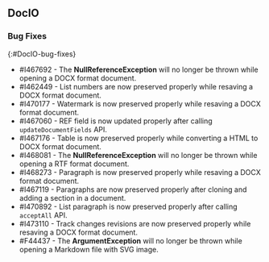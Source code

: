 ## DocIO

### Bug Fixes
{:#DocIO-bug-fixes}

* \#I467692 - The **NullReferenceException** will no longer be thrown while opening a DOCX format document.
* \#I462449 - List numbers are now preserved properly while resaving a DOCX format document.
* \#I470177 - Watermark is now preserved properly while resaving a DOCX format document. 
* \#I467060 - REF field is now updated properly after calling `updateDocumentFields` API.
* \#I467176 - Table is now preserved properly while converting a HTML to DOCX format document.
* \#I468081 - The **NullReferenceException** will no longer be thrown while opening a RTF format document.
* \#I468273 - Paragraph is now preserved properly while resaving a DOCX format document.
* \#I467119 - Paragraphs are now preserved properly after cloning and adding a section in a document.
* \#I470892 - List paragraph is now preserved properly after calling `acceptAll` API.
* \#I473110 - Track changes revisions are now preserved properly while resaving a DOCX format document.
* \#F44437 - The **ArgumentException** will no longer be thrown while opening a Markdown file with SVG image.